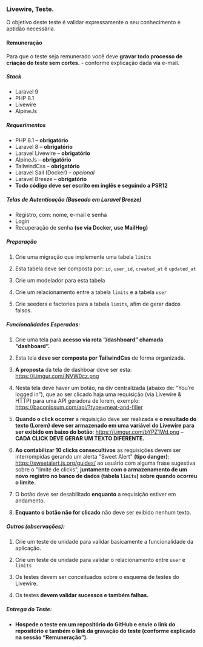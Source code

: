 ### Livewire, Teste.

O objetivo deste teste é validar expressamente o seu conhecimento e aptidão necessária.

#### Remuneração

Para que o teste seja remunerado você deve **gravar todo processo de criação do teste sem cortes.** - conforme explicação dada via e-mail.

##### Stack

- Laravel 9
- PHP 8.1
- Livewire
- AlpineJs

##### Requerimentos

- PHP 8.1 – **obrigatório**
- Laravel 8 – **obrigatório**
- Laravel Livewire – **obrigatório**
- AlpineJs – **obrigatório**
- TailwindCss – **obrigatório** 
- Laravel Sail (Docker) – *opcional*
- Laravel Breeze – **obrigatório**
- **Todo código deve ser escrito em inglês e seguindo a PSR12**

##### Telas de Autenticação (Baseado em *Laravel Breeze*)

- Registro, com: nome, e-mail e senha
- Login
- Recuperação de senha **(se via Docker, use MailHog)**

##### Preparação

1. Crie uma migração que implemente uma tabela `limits`

2. Esta tabela deve ser composta por: `id`, `user_id`, `created_at` e `updated_at`

3. Crie um modelador para esta tabela

4. Crie um relacionamento entre a tabela `limits` e a tabela `user`

5. Crie seeders e factories para a tabela `limits`, afim de gerar dados falsos.

##### Funcionalidades Esperadas:

1. Crie uma tela para **acesso via rota “/dashboard” chamada “dashboard”.**

2. Esta tela **deve ser composta por TailwindCss** de forma organizada.

3. **A proposta** da tela de dashboar deve ser esta: https://i.imgur.com/iNVW0cz.png

4. Nesta tela deve haver um botão, na div centralizada (abaixo de: “You’re logged in”), que ao ser clicado haja uma requisição (via Livewire & HTTP) para uma API geradora de lorem, exemplo: 
https://baconipsum.com/api/?type=meat-and-filler

5. **Quando o click ocorrer** a requisição deve ser realizada e **o resultado do texto (Lorem) deve ser armazenado em uma variável do Livewire para ser exibido em baixo do botão**: https://i.imgur.com/bYPZ1Wd.png – **CADA CLICK DEVE GERAR UM TEXTO DIFERENTE.**

6. **Ao contabilizar 10 clicks consecultivos** as requisições devem ser interrompidas gerando um alerta "Sweet Alert" **(tipo danger)**: https://sweetalert.js.org/guides/ ao usuário com alguma frase sugestiva sobre o "limite de clicks", **juntamente com o armazenamento de um novo registro no banco de dados (tabela `limits`) sobre quando ocorreu o limite.**

7. O botão deve ser desabilitado **enquanto** a requisição estiver em andamento.

8. **Enquanto o botão não for clicado** não deve ser exibido nenhum texto.


##### Outros (observações):

1. Crie um teste de unidade para validar basicamente a funcionalidade da aplicação.

2. Crie um teste de unidade para validar o relacionamento entre `user` e `limits`

2. Os testes devem ser conceituados sobre o esquema de testes do Livewire.

3. Os testes **devem validar sucessos e também falhas.**

##### Entrega do Teste:

- **Hospede o teste em um repositório do GitHub e envie o link do repositório e também o link da gravação do teste (conforme explicado na sessão “Remuneração”).**
